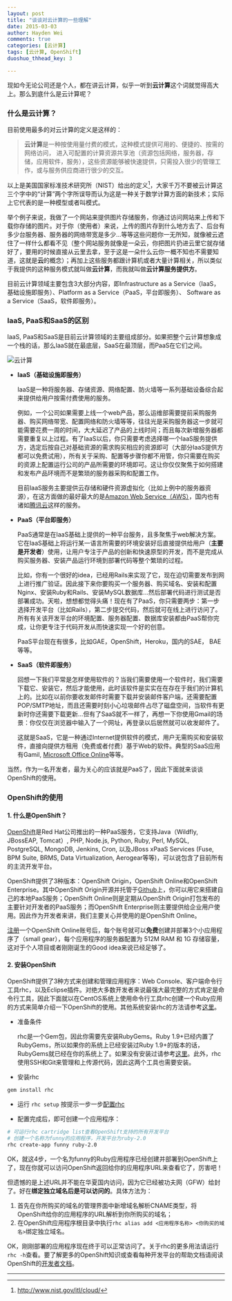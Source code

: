 ```yaml
---
layout: post
title: "谈谈对云计算的一些理解"
date: 2015-03-03
author: Hayden Wei
comments: true
categories: [云计算]
tags: [云计算, OpenShift]
duoshuo_thhead_key: 3

---
```

现如今无论公司还是个人，都在讲云计算，似乎一听到**云计算**这个词就觉得高大上。那么到底什么是云计算呢？

### 什么是云计算？

目前使用最多的对云计算的定义是这样的：

> **云计算**是一种按使用量付费的模式，这种模式提供可用的、便捷的、按需的网络访问， 进入可配置的计算资源共享池（资源包括网络，服务器，存储，应用软件，服务），这些资源能够被快速提供，只需投入很少的管理工作，或与服务供应商进行很少的交互。

以上是美国国家标准技术研究所（NIST）给出的定义[^CloudComputing]，大家千万不要被云计算这三个字中的“计算”两个字所误导而认为这是一种关于数学计算方面的新技术；实际上它代表的是一种模型或者叫模式。

举个例子来说，我做了一个网站来提供图片存储服务，你通过访问网站来上传和下载你存储的图片。对于你（使用者）来说，上传的图片存到什么地方去了、后台有多少台服务器、服务器的网络带宽是多少...等等这些问题你一无所知，就像被云遮住了一样什么都看不见（整个网站服务就像是一朵云，你把图片扔进云里它就存储好了，要用的时候直接从云里去拿，至于这是一朵什么云你一概不知也不需要知道，这就是**云**的概念）；再加上这些服务都跟计算机或者大量计算相关，所以类似于我提供的这种服务模式就叫做**云计算**，而我就叫做**云计算服务提供方**。

目前云计算领域主要包含3大部分内容，即Infrastructure as a Service（IaaS，基础设施即服务）、Platform as a Service（PaaS，平台即服务）、 Software as a Service（SaaS，软件即服务）。

### IaaS, PaaS和SaaS的区别

IaaS, PaaS和SaaS是目前云计算领域的主要组成部分。如果把整个云计算想象成一个栈的话，那么IaaS就在最底层，SaaS在最顶层，而PaaS在它们之间。

![云计算](http://7x2vza.com1.z0.glb.clouddn.com/cloud-computing.png)

* **IaaS（基础设施即服务）**

  IaaS是一种将服务器、存储资源、网络配置、防火墙等一系列基础设备综合起来提供给用户按需付费使用的服务。

  例如，一个公司如果需要上线一个web产品，那么运维部需要提前采购服务器、购买网络带宽、配置网络和防火墙等等，往往光是采购服务器这一步就可能需要花费一周的时间，大大延迟了产品的上线时间；而且每次新增服务器都需要重复以上过程。有了IaaS以后，你只需要考虑选择哪一个IaaS服务提供方，选定后按自己对基础资源的需求购买相应的资源即可（大部分IaaS提供方都可以免费试用），所有关于采购、配置等步骤你都不用管，你只需要在购买的资源上配置运行公司的产品所需要的环境即可。这让你仅仅聚焦于如何搭建和发布产品环境而不是繁琐的服务器采购和配置工作。

  目前IaaS服务主要提供云存储和硬件资源虚拟化（比如上例中的服务器资源），在这方面做的最好最大的是[Amazon Web Service（AWS）](http://aws.amazon.com/cn/)，国内也有诸如[腾讯云](http://www.qcloud.com/)这样的服务。

* **PaaS（平台即服务）**

  PaaS通常是在IaaS基础上提供的一种平台服务，且多聚焦于web解决方案。它在IaaS基础上将运行某一语言所需要的环境安装好后直接提供给用户（**主要是开发者**）使用，让用户专注于产品的创新和快速原型的开发，而不是完成从购买服务器、安装产品运行环境到部署代码等整个繁琐的过程。

  比如，你有一个很好的idea，已经用Rails来实现了它，现在迫切需要发布到网上进行推广验证。因此接下来你要购买一个服务器、购买域名、安装和配置Nginx、安装Ruby和Rails、安装MySQL数据库...然后部署代码进行测试是否部署成功。天啦，想想都觉得头痛！现在有了PaaS，你只需要两步：第一步选择开发平台（比如Rails），第二步提交代码，然后就可在线上进行访问了。所有有关该开发平台的环境配置、服务器配置、数据库安装都由PaaS帮你完成，让你更专注于代码开发从而快速实现一个好的创意。

  PaaS平台现在有很多，比如GAE，OpenShift，Heroku，国内的SAE， BAE等等。

* **SaaS（软件即服务）**

	回想一下我们平常是怎样使用软件的？当我们需要使用一个软件时，我们需要下载它、安装它，然后才能使用，此时该软件是实实在在存在于我们的计算机上的。比如在以前你要收发邮件时需要下载并安装邮件客户端，还需要配置POP/SMTP地址，而且还需要时刻小心垃圾邮件占尽了磁盘空间，当软件有更新时你还需要下载更新...但有了SaaS就不一样了，再想一下你使用Gmail的场景：你仅仅在浏览器中输入了一个网址，再登录以后居然就可以收发邮件了。

  这就是SaaS，它是一种通过Internet提供软件的模式，用户无需购买和安装软件，直接向提供方租用（免费或者付费）基于Web的软件。典型的SaaS应用有Gamil, [Microsoft Office Online](https://office.live.com)等等。

当然，作为一名开发者，最为关心的应该就是PaaS了，因此下面就来谈谈OpenShift的使用。

### OpenShift的使用

####  1. 什么是OpenShift？

[OpenShift](https://www.openshift.com/)是Red Hat公司推出的一种PaaS服务，它支持Java（Wildfly, JBossEAP, Tomcat）, PHP, Node.js, Python, Ruby, Perl, MySQL, PostgreSQL, MongoDB, Jenkins, Cron, 以及JBoss xPaaS Services (Fuse, BPM Suite, BRMS, Data Virtualization, Aerogear等等)，可以说包含了目前所有的主流开发平台。

OpenShift提供了3种版本：OpenShift Origin，OpenShift Online和OpenShift Enterprise。其中OpenShift Origin开源并托管于[Github](https://github.com/openshift/origin)上，你可以用它来搭建自己的本地PaaS服务；OpenShift Online则是定期从OpenShift Origin打包发布的主要针对开发者的PaaS服务；而OpenShift Enterprise则主要提供给企业用户使用。因此作为开发者来讲，我们主要关心并使用的是OpenShift Online。

[注册](https://www.openshift.com/app/account/new)一个OpenShift Online账号后，每个账号就可以**免费**创建并部署3个小应用程序了（small gear），每个应用程序的服务器配置为 512M RAM 和 1G 存储容量，这对于个人项目或者刚刚诞生的Good idea来说已经足够了。

#### 2. 安装OpenShift

OpenShift提供了3种方式来创建和管理应用程序：Web Console、客户端命令行工具rhc，以及Eclipse插件。对绝大多数开发者来说最强大最完整的方式肯定是命令行工具，因此下面就以在CentOS系统上使用命令行工具rhc创建一个Ruby应用的方式来简单介绍一下OpenShift的使用。其他系统安装rhc的方法请参考[这里](https://developers.openshift.com/en/managing-client-tools.html)。

* 准备条件

  rhc是一个Gem包，因此你需要先安装RubyGems。Ruby 1.9+已经内置了RubyGems，所以如果你的系统上已经安装过Ruby 1.9+的版本的话，RubyGems就已经在你的系统上了。如果没有安装过请参考[这里](https://rubygems.org/pages/download)。此外，rhc使用SSH和Git来管理和上传源代码，因此这两个工具也需要安装。

* 安装rhc

``` sh
gem install rhc
```

* 运行 `rhc setup` 按提示一步一步[配置rhc](https://developers.openshift.com/en/getting-started-overview.html)

* 配置完成后，即可创建一个应用程序：

``` sh
# 可运行rhc cartridge list查看OpenShift支持的所有开发平台
# 创建一个名称为funny的应用程序，开发平台为ruby-2.0
rhc create-app funny ruby-2.0
```

OK，就这4步，一个名为funny的Ruby应用程序已经创建并部署到OpenShift上了，现在你就可以访问OpenShift返回给你的应用程序URL来查看它了，厉害吧！

但遗憾的是上述URL并不能在华夏国内访问，因为它已经被功夫网（GFW）给封了。好在**绑定独立域名后是可以访问的**。具体方法为：

1. 首先在你所购买的域名的管理界面中新增域名解析CNAME类型，将OpenShift给你的应用程序的URL解析到你所购买的域名；
2. 在OpenShift应用程序根目录中执行`rhc alias add <应用程序名称> <你购买的域名>`绑定独立域名。

OK，刚刚部署的应用程序现在终于可以正常访问了。关于rhc的更多用法请运行`rhc -h`查看。要了解更多的OpenShift知识或查看每种开发平台的帮助文档请阅读OpenShift的[开发者文档](https://developers.openshift.com/)。

---

[^CloudComputing]: http://www.nist.gov/itl/cloud/
